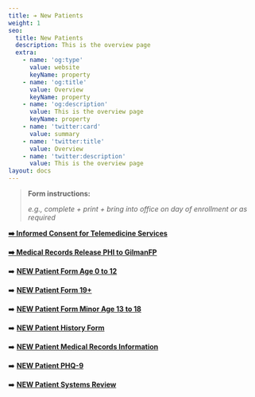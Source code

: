 ```yaml
---
title: ➔ New Patients
weight: 1
seo:
  title: New Patients
  description: This is the overview page
  extra:
    - name: 'og:type'
      value: website
      keyName: property
    - name: 'og:title'
      value: Overview
      keyName: property
    - name: 'og:description'
      value: This is the overview page
      keyName: property
    - name: 'twitter:card'
      value: summary
    - name: 'twitter:title'
      value: Overview
    - name: 'twitter:description'
      value: This is the overview page
layout: docs
---
```

> **Form instructions:**
>
> *e.g., complete + print + bring into office on day of enrollment or as required*

[**➡️ Informed Consent for Telemedicine Services**](https://www.dropbox.com/s/fmrl5d5g1pezxub/Informed%20Consent%20for%20Telemedicine%20Services.pdf?dl=0)

[**➡️ Medical Records Release PHI to GilmanFP**](https://www.dropbox.com/s/o927egpjwjbg5b4/Medical%20Records%20Release%20PHI%20to%20GilmanFP.pdf?dl=0)

➡️ [**NEW Patient Form Age 0 to 12**](https://www.dropbox.com/s/mzf2h24he68wr6z/NEW%20PATIENT%20FORM%20Age%200%20to%2012.pdf?dl=0)

➡️ [**NEW Patient Form 19+**](https://www.dropbox.com/s/3g81xccnj9n59zs/NEW%20PATIENT%20FORM%20AGE%2019%2B.pdf?dl=0)

➡️ [**NEW Patient Form Minor Age 13 to 18**](https://www.dropbox.com/s/h4fgonmuypi9yfp/NEW%20PATIENT%20FORM%20Minor%20Age%2013%20to%2018.pdf?dl=0)

➡️ [**NEW Patient History Form**](https://www.dropbox.com/s/l27mzlsqn1yd78w/New%20Patient%20History%20Form.pdf?dl=0)

➡️ [**NEW Patient Medical Records Information**](https://www.dropbox.com/s/yvo0nwwf4cdn4y0/New%20Patient%20Medical%20Records%20Information.pdf?dl=0)

➡️ [**NEW Patient PHQ-9**](https://www.dropbox.com/s/c3y3pp7jnz4lm50/New%20Patient%20PHQ-9.pdf?dl=0)

➡️ [**NEW Patient Systems Review**](https://www.dropbox.com/s/0p8h4jzlbn9kg7o/New%20Patient%20Systems%20Review.pdf?dl=0)
